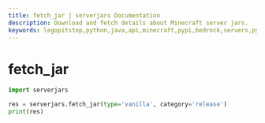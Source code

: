 ```yaml
---
title: fetch_jar | serverjars Documentation
description: Download and fetch details about Minecraft server jars.
keywords: legopitstop,python,java,api,minecraft,pypi,bedrock,servers,pythonpackage,serverjars
---
```


# fetch_jar

```py
import serverjars

res = serverjars.fetch_jar(type='vanilla', category='release')
print(res)
```
